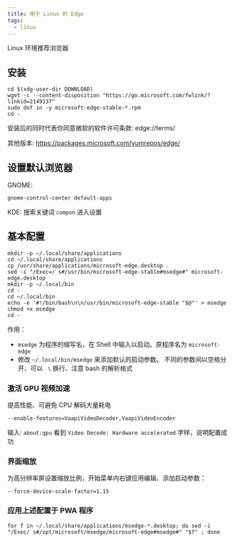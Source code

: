 ```yaml
---
title: 用于 Linux 的 Edge
tags:
  - linux
---
```


Linux 环境推荐浏览器

## 安装

```shell
cd $(xdg-user-dir DOWNLOAD)
wget -c --content-disposition "https://go.microsoft.com/fwlink/?linkid=2149137"
sudo dnf in -y microsoft-edge-stable-*.rpm
cd -
```

安装后的同时代表你同意微软的软件许可条款: edge://terms/

其他版本: https://packages.microsoft.com/yumrepos/edge/

## 设置默认浏览器

GNOME:

    gnome-control-center default-apps

KDE: 搜索关键词 `compon` 进入设置

## 基本配置

```shell
mkdir -p ~/.local/share/applications
cd ~/.local/share/applications
cp /usr/share/applications/microsoft-edge.desktop .
sed -i "/Exec=/ s#/usr/bin/microsoft-edge-stable#msedge#" microsoft-edge.desktop
mkdir -p ~/.local/bin
cd -
cd ~/.local/bin
echo -e '#!/bin/bash\n\n/usr/bin/microsoft-edge-stable "$@"' > msedge
chmod +x msedge
cd -
```

作用：
- `msedge` 为程序的缩写名，在 Shell 中输入以启动。原程序名为 `microsoft-edge`
- 修改 `~/.local/bin/msedge` 来添加默认的启动参数。
  不同的参数间以空格分开、可以 ` \` 换行、注意 bash 的解析格式

### 激活 GPU 视频加速

提高性能、可避免 CPU 解码大量耗电

    --enable-features=VaapiVideoDecoder,VaapiVideoEncoder

输入: `about:gpu` 看到 `Video Decode: Hardware accelerated` 字样，说明配置成功

### 界面缩放

为高分辨率屏设置缩放比例，开始菜单内右键应用编辑、添加启动参数：

    --force-device-scale-factor=1.15

### 应用上述配置于 PWA 程序

    for f in ~/.local/share/applications/msedge-*.desktop; do sed -i "/Exec/ s#/opt/microsoft/msedge/microsoft-edge#msedge#" "$f" ; done

<!--
互斥 bug: https://bugs.chromium.org/p/chromium/issues/detail?id=910797
enable-features=UseOzonePlatform --ozone-platform=wayland
-->
